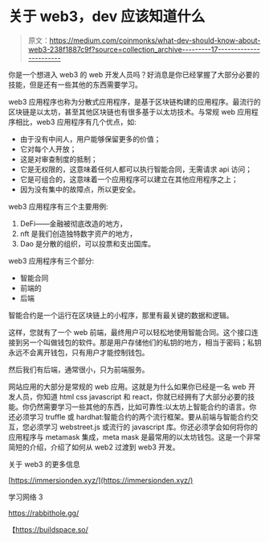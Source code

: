 # 关于 web3，dev 应该知道什么

> 原文：<https://medium.com/coinmonks/what-dev-should-know-about-web3-238f1887c9f?source=collection_archive---------17----------------------->

你是一个想进入 web3 的 web 开发人员吗？好消息是你已经掌握了大部分必要的技能，但是还有一些其他的东西需要学习。

web3 应用程序也称为分散式应用程序，是基于区块链构建的应用程序。最流行的区块链是以太坊，甚至其他区块链也有很多基于以太坊技术。与常规 web 应用程序相比，web3 应用程序有几个优点，如:

*   由于没有中间人，用户能够保留更多的价值；
*   它对每个人开放；
*   这是对审查制度的抵制；
*   它是无权限的，这意味着任何人都可以执行智能合同，无需请求 api 访问；
*   它是可组合的，这意味着一个应用程序可以建立在其他应用程序之上；
*   因为没有集中的故障点，所以更安全。

web3 应用程序有三个主要用例:

1.  DeFi——金融被彻底改造的地方，
2.  nft 是我们创造独特数字资产的地方，
3.  Dao 是分散的组织，可以投票和支出国库。

web3 应用程序有三个部分:

*   智能合同
*   前端的
*   后端

智能合约是一个运行在区块链上的小程序，那里有最关键的数据和逻辑。

这样，您就有了一个 web 前端，最终用户可以轻松地使用智能合同。这个接口连接到另一个叫做钱包的软件。那是用户存储他们的私钥的地方，相当于密码；私钥永远不会离开钱包，只有用户才能控制钱包。

然后我们有后端，通常很小，只为前端服务。

网站应用的大部分是常规的 web 应用。这就是为什么如果你已经是一名 web 开发人员，你知道 html css javascript 和 react，你就已经拥有了大部分必要的技能。你仍然需要学习一些其他的东西，比如可靠性:以太坊上智能合约的语言。你还必须学习 truffle 或 hardhat:智能合约的两个流行框架。要从前端与智能合约交互，您必须学习 webstreet.js 或流行的 javascript 库。你还必须学会如何将你的应用程序与 metamask 集成，meta mask 是最常用的以太坊钱包。这是一个非常简短的介绍，介绍了如何从 web2 过渡到 web3 开发。

关于 web3 的更多信息

[https://immersionden.xyz/](https://immersionden.xyz/)

学习网络 3

https://rabbithole.gg/

【https://buildspace.so/ 